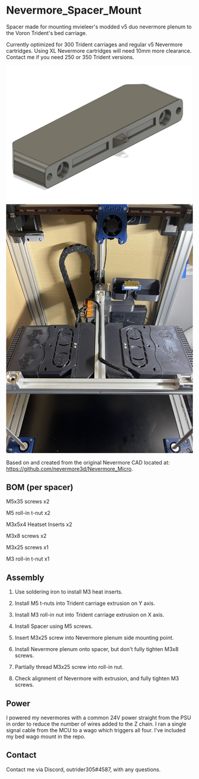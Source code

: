 # Nevermore_Spacer_Mount
Spacer made for mounting mvieleer's modded v5 duo nevermore plenum to the Voron Trident's bed carriage.

Currently optimized for 300 Trident carriages and regular v5 Nevermore cartridges. Using XL Nevermore cartridges will need 10mm more clearance. Contact me if you need 250 or 350 Trident versions.


<img src="nevermore_spacer.png" width="800">

<img src= "nevermore_spacer_installed.jpg" width="800">

Based on and created from the original Nevermore CAD located at: https://github.com/nevermore3d/Nevermore_Micro.

## BOM (per spacer)

M5x35 screws x2

M5 roll-in t-nut x2

M3x5x4 Heatset Inserts x2 

M3x8 screws x2

M3x25 screws x1

M3 roll-in t-nut x1

## Assembly

1. Use soldering iron to install M3 heat inserts.

2. Install M5 t-nuts into Trident carriage extrusion on Y axis.

3. Install M3 roll-in nut into Trident carriage extrusion on X axis.

4. Install Spacer using M5 screws.

5. Insert M3x25 screw into Nevermore plenum side mounting point.

6. Install Nevermore plenum onto spacer, but don't fully tighten M3x8 screws.

7. Partially thread M3x25 screw into roll-in nut.

8. Check alignment of Nevermore with extrusion, and fully tighten M3 screws.

## Power

I powered my nevermores with a common 24V power straight from the PSU in order to reduce the number of wires added to the Z chain. I ran a single signal cable from the MCU to a wago which triggers all four. I've included my bed wago mount in the repo.

## Contact

Contact me via Discord, outrider305#4587, with any questions.
